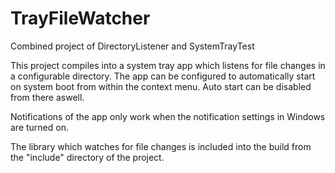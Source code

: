 # TrayFileWatcher

Combined project of DirectoryListener and SystemTrayTest

This project compiles into a system tray app which listens for file changes in a configurable directory. The app can be configured to automatically start on system boot from within the context menu. Auto start can be disabled from there aswell.

Notifications of the app only work when the notification settings in Windows are turned on.

The library which watches for file changes is included into the build from the "include" directory of the project.